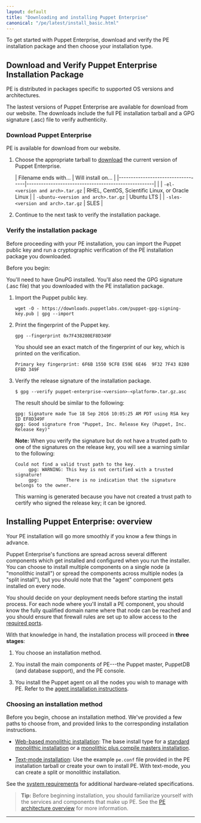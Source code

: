 ```yaml
---
layout: default
title: "Downloading and installing Puppet Enterprise"
canonical: "/pe/latest/install_basic.html"
---
```



To get started with Puppet Enterprise, download and verify the PE installation package and then choose your installation type.

## Download and Verify Puppet Enterprise Installation Package

PE is distributed in packages specific to supported OS versions and architectures.

The lastest versions of Puppet Enterprise are available for download from our website. The downloads include the full PE installation tarball and a GPG signature (.asc) file to verify authenticity. 

### Download Puppet Enterprise

PE is available for download from our website.

1. Choose the appropriate tarball to [download](http://info.puppetlabs.com/download-pe.html) the current version of Puppet Enterprise. 

   |      Filename ends with...        |                     Will install on...                       |
|-----------------------------------|-----------------------------------------------------|  |
| `-el-<version and arch>.tar.gz`      | RHEL, CentOS, Scientific Linux, or Oracle Linux  |
| `-ubuntu-<version and arch>.tar.gz`  | Ubuntu LTS                                       |
| `-sles-<version and arch>.tar.gz`    | SLES                                             |

2. Continue to the next task to verify the installation package.
   

### Verify the installation package

Before proceeding with your PE installation, you can import the Puppet public key and run a cryptographic verification of the PE installation package you downloaded. 

Before you begin:

You'll need to have GnuPG installed. You'll also need the GPG signature (.asc file) that you downloaded with the PE installation package.

1. Import the Puppet public key.

   ~~~
   wget -O - https://downloads.puppetlabs.com/puppet-gpg-signing-key.pub | gpg --import
   ~~~
   
2. Print the fingerprint of the Puppet key.

   ~~~
   gpg --fingerprint 0x7F438280EF8D349F
   ~~~
   
   You should see an exact match of the fingerprint of our key, which is printed on the verification.
   
   ~~~
   Primary key fingerprint: 6F6B 1550 9CF8 E59E 6E46  9F32 7F43 8280 EF8D 349F
   ~~~
   
3. Verify the release signature of the installation package.

   ~~~
   $ gpg --verify puppet-enterprise-<version>-<platform>.tar.gz.asc
   ~~~
   
   The result should be similar to the following:
   
   ~~~
   gpg: Signature made Tue 18 Sep 2016 10:05:25 AM PDT using RSA key ID EF8D349F
   gpg: Good signature from "Puppet, Inc. Release Key (Puppet, Inc. Release Key)"
   ~~~
   
   **Note:** When you verify the signature but do not have a trusted path to one of the signatures on the release key, you will see a warning similar to the following:
   
   ~~~
   Could not find a valid trust path to the key.
        gpg: WARNING: This key is not certified with a trusted signature!
        gpg:          There is no indication that the signature belongs to the owner.
   ~~~
   
   This warning is generated because you have not created a trust path to certify who signed the release key; it can be ignored.

## Installing Puppet Enterprise: overview

Your PE installation will go more smoothly if you know a few things in advance.

Puppet Enterprise's functions are spread across several different components which get installed and configured when you run the installer. You can choose to install multiple components on a single node (a "monolithic install") or spread the components across multiple nodes (a "split install"), but you should note that the "agent" component gets installed on every node.

You should decide on your deployment needs before starting the install process. For each node where you'll install a PE component, you should know the fully qualified domain name where that node can be reached and you should ensure that firewall rules are set up to allow access to the [required ports](./sys_req_sysconfig.html#firewall-configuration).

With that knowledge in hand, the installation process will proceed in **three stages**:

1. You choose an installation method.

2. You install the main components of PE---the Puppet master, PuppetDB (and database support), and the PE console.

3. You install the Puppet agent on all the nodes you wish to manage with PE. Refer to the [agent installation instructions](./install_agents.html).

### Choosing an installation method

Before you begin, choose an installation method. We've provided a few paths to choose from, and provided links to the corresponding installation instructions.

   * [Web-based monolithic installation](./install_pe_mono.html): The base install type for a [standard monolithic installation](./sys_req_hw.html#monolithic-installation) or a [monolithic plus compile masters installation](./sys_req_hw.html#monolithic-with-compile-masters-installation). 

   * [Text-mode installation](./install_text_mode.html): Use the example `pe.conf` file provided in the PE installation tarball or create your own to install PE. With text-mode, you can create a split or monolithic installation. 

See the [system requirements](./sys_req_hw.html) for additional hardware-related specifications.

>**Tip:** Before beginning installation, you should familiarize yourself with the services and components that make up PE. See the [PE architecture overview](./pe_architecture_overview.html) for more information.



* * *
